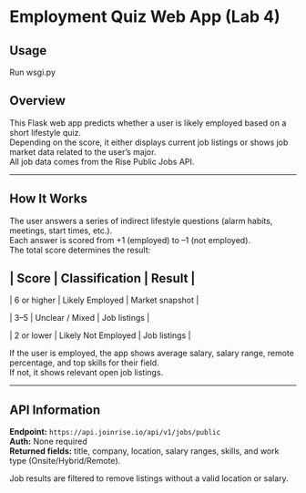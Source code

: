 # Employment Quiz Web App (Lab 4)

## Usage
Run wsgi.py

## Overview
This Flask web app predicts whether a user is likely employed based on a short lifestyle quiz.  
Depending on the score, it either displays current job listings or shows job market data related to the user’s major.  
All job data comes from the Rise Public Jobs API.

------------------------------------

## How It Works
The user answers a series of indirect lifestyle questions (alarm habits, meetings, start times, etc.).  
Each answer is scored from +1 (employed) to –1 (not employed).  
The total score determines the result:

| Score | Classification | Result |
------------------------------------
| 6 or higher | Likely Employed | Market snapshot |

| 3–5 | Unclear / Mixed | Job listings |

| 2 or lower | Likely Not Employed | Job listings |

If the user is employed, the app shows average salary, salary range, remote percentage, and top skills for their field.  
If not, it shows relevant open job listings.

------------------------------------

## API Information
**Endpoint:** `https://api.joinrise.io/api/v1/jobs/public`  
**Auth:** None required  
**Returned fields:** title, company, location, salary ranges, skills, and work type (Onsite/Hybrid/Remote).  

Job results are filtered to remove listings without a valid location or salary.
